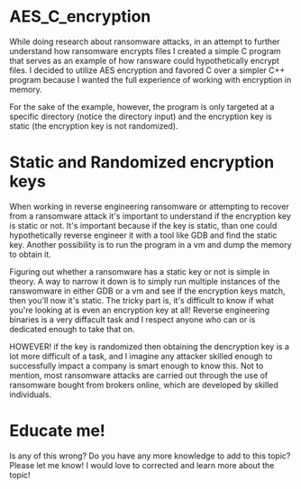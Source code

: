  # AES_C_encryption 
 
 While doing research about ransomware attacks, in an attempt to further understand how ransomware encrypts files I created a simple C program that serves as an example of how ransware could hypothetically encrypt files. I decided to utilize AES encryption and favored C over a simpler C++ program because I wanted the full experience of working with encryption in memory. 

 For the sake of the example, however, the program is only targeted at a specific directory (notice the directory input) and the encryption key is static (the encryption key is not randomized).

# Static and Randomized encryption keys

 When working in reverse engineering ransomware or attempting to recover from a ransomware attack it's important to understand if the encryption key is static or not. It's important because if the key is static, than one could hypothetically reverse engineer it with a tool like GDB and find the static key. Another possibility is to run the program in a vm and dump the memory to obtain it.

 Figuring out whether a ransomware has a static key or not is simple in theory. A way to narrow it down is to simply run multiple instances of the ranswomware in either GDB or a vm and see if the encryption keys match, then you'll now it's static. The tricky part is, it's difficult to know if what you're looking at is even an encryption key at all! Reverse engineering binaries is a very diffacult task and I respect anyone who can or is dedicated enough to take that on.

 HOWEVER! if the key is randomized then obtaining the dencryption key is a lot more difficult of a task, and I imagine any attacker skilled enough to successfully impact a company is smart enough to know this. Not to mention, most ransomware attacks are carried out through the use of ransomware bought from brokers online, which are developed by skilled individuals.

# Educate me!

 Is any of this wrong? Do you have any more knowledge to add to this topic? Please let me know! I would love to corrected and learn more about the topic!
